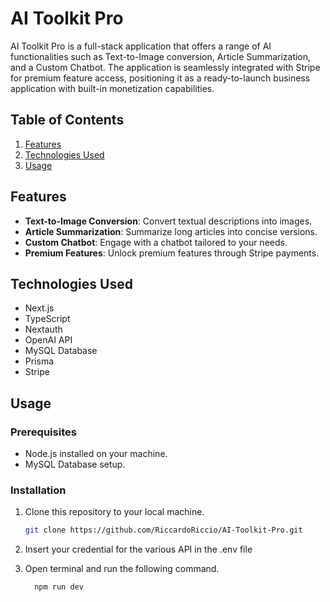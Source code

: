 # AI Toolkit Pro

AI Toolkit Pro is a full-stack application that offers a range of AI functionalities such as Text-to-Image conversion, Article Summarization, and a Custom Chatbot. The application is seamlessly integrated with Stripe for premium feature access, positioning it as a ready-to-launch business application with built-in monetization capabilities.

## Table of Contents

1. [Features](#features)
2. [Technologies Used](#technologies-used)
5. [Usage](#usage)


## Features

- **Text-to-Image Conversion**: Convert textual descriptions into images.
- **Article Summarization**: Summarize long articles into concise versions.
- **Custom Chatbot**: Engage with a chatbot tailored to your needs.
- **Premium Features**: Unlock premium features through Stripe payments.

## Technologies Used

- Next.js
- TypeScript
- Nextauth
- OpenAI API
- MySQL Database
- Prisma
- Stripe

## Usage

### Prerequisites

- Node.js installed on your machine.
- MySQL Database setup.

### Installation

1. Clone this repository to your local machine.
   ```bash
   git clone https://github.com/RiccardoRiccio/AI-Toolkit-Pro.git

2. Insert your credential for the various API in the .env file

3. Open terminal and run the following command.
   ```bash
     npm run dev

